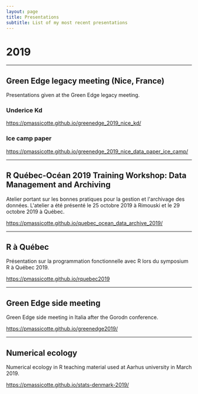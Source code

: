 ```yaml
---
layout: page
title: Presentations
subtitle: List of my most recent presentations
---
```


# 2019

---

## Green Edge legacy meeting (Nice, France)

Presentations given at the Green Edge legacy meeting.

### Underice Kd

https://pmassicotte.github.io/greenedge_2019_nice_kd/

### Ice camp paper

https://pmassicotte.github.io/greenedge_2019_nice_data_paper_ice_camp/

---

## R Québec-Océan 2019 Training Workshop: Data Management and Archiving

Atelier portant sur les bonnes pratiques pour la gestion et l'archivage des données. L'atelier a été présenté le 25 octobre 2019 à Rimouski et le 29 octobre 2019 à Québec.

https://pmassicotte.github.io/quebec_ocean_data_archive_2019/

---

## R à Québec

Présentation sur la programmation fonctionnelle avec R lors du symposium R à Québec 2019.

https://pmassicotte.github.io/rquebec2019

---

## Green Edge side meeting

Green Edge side meeting in Italia after the Gorodn conference.

https://pmassicotte.github.io/greenedge2019/

---

## Numerical ecology

Numerical ecology in R teaching material used at Aarhus university in March 2019.

https://pmassicotte.github.io/stats-denmark-2019/
